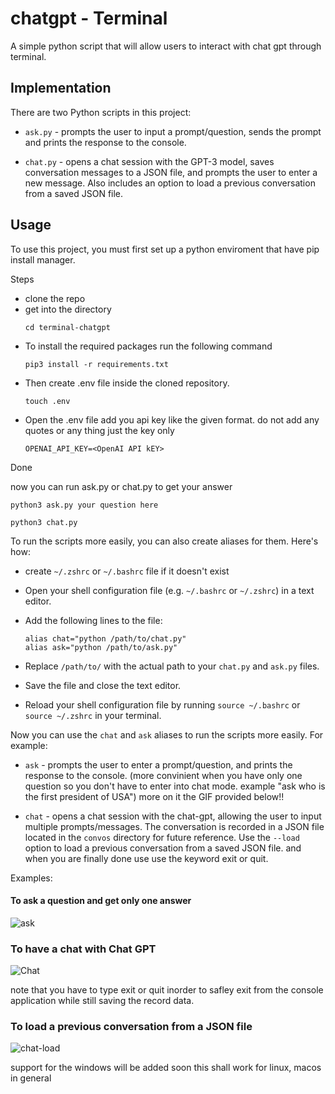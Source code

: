 # chatgpt - Terminal
A simple python script that will allow users to interact with chat gpt through terminal.
## Implementation

There are two Python scripts in this project:

* `ask.py` - prompts the user to input a prompt/question, sends the prompt and prints the response to the console.

* `chat.py` - opens a chat session with the GPT-3 model, saves conversation messages to a JSON file, and prompts the user to enter a new message. Also includes an option to load a previous conversation from a saved JSON file.

## Usage

To use this project, you must first set up a python enviroment that have pip install manager.

Steps
* clone the repo
* get into the directory 
   ```
   cd terminal-chatgpt 
   ```
* To install the required packages run the following command
    ```
    pip3 install -r requirements.txt   
    ```
* Then create .env file inside the cloned repository.
    ```
    touch .env
    ```
* Open the .env file add you api key like the given format. do not add any quotes or any thing just the key only
    ```
    OPENAI_API_KEY=<OpenAI API kEY>
    ```
Done 

now you can run ask.py or chat.py to get your answer
```
python3 ask.py your question here
```

```
python3 chat.py
```

To run the scripts more easily, you can also create aliases for them. Here's how:

* create `~/.zshrc` or `~/.bashrc` file if it doesn't exist
* Open your shell configuration file (e.g. `~/.bashrc` or `~/.zshrc`) in a text editor.
* Add the following lines to the file:
    ```
    alias chat="python /path/to/chat.py" 
    alias ask="python /path/to/ask.py"
    ```

* Replace `/path/to/` with the actual path to your `chat.py` and `ask.py` files.
* Save the file and close the text editor.
* Reload your shell configuration file by running `source ~/.bashrc` or `source ~/.zshrc` in your terminal.

Now you can use the `chat` and `ask` aliases to run the scripts more easily. For example:
* `ask` - prompts the user to enter a prompt/question, and prints the response to the console. (more convinient when you have only one question so you don't have to enter into chat mode. 
example "ask who is the first president of USA") more on it the GIF provided below!!

* `chat` - opens a chat session with the chat-gpt, allowing the user to input multiple prompts/messages. The conversation is recorded in a JSON file located in the `convos` directory for future reference. Use the `--load` option to load a previous conversation from a saved JSON file. and when you are finally done use use the keyword exit or quit.

Examples:

#### To ask a question and get only one answer
![ask](https://user-images.githubusercontent.com/41730180/234640189-c4be4c19-186f-4089-8915-920087b9715b.gif)

### To have a chat with Chat GPT
![Chat](https://user-images.githubusercontent.com/41730180/234640084-5757a9ef-aa3f-4a7d-8e7d-feeef63238aa.gif)

note that you have to type exit or quit inorder to safley exit from the console application while still saving the record data.

### To load a previous conversation from a JSON file
![chat-load](https://user-images.githubusercontent.com/41730180/234640031-4a9e2155-0cc6-4e20-bc7e-858bb83a1503.gif)

support for the windows will be added soon this shall work for linux, macos in general